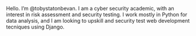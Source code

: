 Hello. I’m @tobystatonbevan. I am a cyber security academic, with an interest in risk assessment and security testing. I work mostly in Python for data analysis, and I am looking to upskill and security test web development tecniques using Django. 

<!---
tobystatonbevan/tobystatonbevan is a ✨ special ✨ repository because its `README.md` (this file) appears on your GitHub profile.
You can click the Preview link to take a look at your changes.
--->
